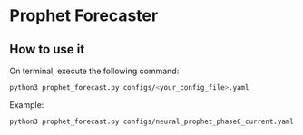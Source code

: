 # Prophet Forecaster

## How to use it

On terminal, execute the following command:
``` bash
python3 prophet_forecast.py configs/<your_config_file>.yaml 
```

Example:

``` bash
python3 prophet_forecast.py configs/neural_prophet_phaseC_current.yaml 
```